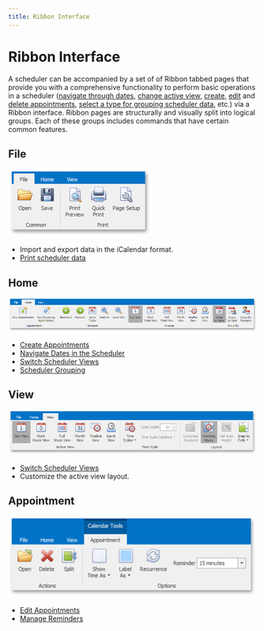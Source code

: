 ```yaml
---
title: Ribbon Interface
---
```

# Ribbon Interface
A scheduler can be accompanied by a set of of Ribbon tabbed pages that provide you with a comprehensive functionality to perform basic operations in a scheduler ([navigate through dates](../selection-and-navigation/navigate-dates-in-the-scheduler.md), [change active view](../layout-customization/switch-scheduler-views.md), [create](../appointment-management/create-appointments.md), [edit](../appointment-management/edit-appointments.md) and [delete appointments](../appointment-management/delete-appointments.md), [select a type for grouping scheduler data](../layout-customization/scheduler-grouping.md), etc.) via a Ribbon interface. Ribbon pages are structurally and visually split into logical groups. Each of these groups includes commands that have certain common features.

## File
![Scheduler_Ribbon_File](../../../images/img17663.png)
* Import and export data in the iCalendar format.
* [Print scheduler data](../printing.md)

## Home
![Scheduler_Ribbon_Home](../../../images/img17664.png)
* [Create Appointments](../appointment-management/create-appointments.md)
* [Navigate Dates in the Scheduler](../selection-and-navigation/navigate-dates-in-the-scheduler.md)
* [Switch Scheduler Views](../layout-customization/switch-scheduler-views.md)
* [Scheduler Grouping](../layout-customization/scheduler-grouping.md)

## View
![Scheduler_Ribbon_View](../../../images/img17665.png)
* [Switch Scheduler Views](../layout-customization/switch-scheduler-views.md)
* Customize the active view layout.

## Appointment
![Scheduler_Ribbon_Appointment](../../../images/img17666.png)
* [Edit Appointments](../appointment-management/edit-appointments.md)
* [Manage Reminders](../appointment-management/manage-reminders.md)